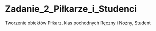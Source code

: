 # Zadanie_2_Piłkarze_i_Studenci
Tworzenie obiektów Piłkarz, klas pochodnych Ręczny i Nożny, Student
